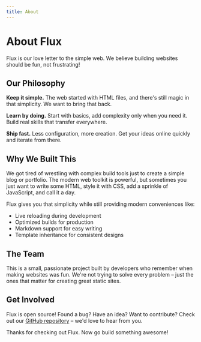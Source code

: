 ```yaml
---
title: About
---
```


# About Flux

Flux is our love letter to the simple web. We believe building websites should be fun, not frustrating!

## Our Philosophy

**Keep it simple.** The web started with HTML files, and there's still magic in that simplicity. We want to bring that back.

**Learn by doing.** Start with basics, add complexity only when you need it. Build real skills that transfer everywhere.

**Ship fast.** Less configuration, more creation. Get your ideas online quickly and iterate from there.

## Why We Built This

We got tired of wrestling with complex build tools just to create a simple blog or portfolio. The modern web toolkit is powerful, but sometimes you just want to write some HTML, style it with CSS, add a sprinkle of JavaScript, and call it a day.

Flux gives you that simplicity while still providing modern conveniences like:

- Live reloading during development
- Optimized builds for production
- Markdown support for easy writing
- Template inheritance for consistent designs

## The Team

This is a small, passionate project built by developers who remember when making websites was fun. We're not trying to solve every problem – just the ones that matter for creating great static sites.

## Get Involved

Flux is open source! Found a bug? Have an idea? Want to contribute? Check out our [GitHub repository](https://github.com/zetafield/flux) – we'd love to hear from you.

Thanks for checking out Flux. Now go build something awesome!
